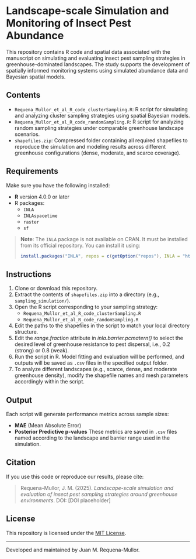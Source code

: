 # Landscape-scale Simulation and Monitoring of Insect Pest Abundance

This repository contains R code and spatial data associated with the manuscript on simulating and evaluating insect pest sampling strategies in greenhouse-dominated landscapes. The study supports the development of spatially informed monitoring systems using simulated abundance data and Bayesian spatial models.

## Contents

- `Requena_Mullor_et_al_R_code_clusterSampling.R`: R script for simulating and analyzing cluster sampling strategies using spatial Bayesian models.
- `Requena_Mullor_et_al_R_code_randomSampling.R`: R script for analyzing random sampling strategies under comparable greenhouse landscape scenarios.
- `shapefiles.zip`: Compressed folder containing all required shapefiles to reproduce the simulation and modeling results across different greenhouse configurations (dense, moderate, and scarce coverage).

## Requirements

Make sure you have the following installed:

- **R** version 4.0.0 or later
- R packages:
  - `INLA`
  - `INLAspacetime`
  - `raster`
  - `sf`

> **Note**: The `INLA` package is not available on CRAN. It must be installed from its official repository. You can install it using:
> ```r
> install.packages("INLA", repos = c(getOption("repos"), INLA = "https://inla.r-inla-download.org/R/stable"), dep = TRUE)
> ```

## Instructions

1. Clone or download this repository.
2. Extract the contents of `shapefiles.zip` into a directory (e.g., `sampling_simulation/`).
3. Open the R script corresponding to your sampling strategy:
   - `Requena_Mullor_et_al_R_code_clusterSampling.R`
   - `Requena_Mullor_et_al_R_code_randomSampling.R`
4. Edit the paths to the shapefiles in the script to match your local directory structure.
5. Edit the *range.fraction* attribute in *inla.barrier.pcmatern()* to select the desired level of greenhouse resistance to pest dispersal, i.e., 0.2 (strong) or 0.8 (weak).
6. Run the script in R. Model fitting and evaluation will be performed, and outputs will be saved as `.csv` files in the specified output folder.
7. To analyze different landscapes (e.g., scarce, dense, and moderate greenhouse density), modify the shapefile names and mesh parameters accordingly within the script.

## Output

Each script will generate performance metrics across sample sizes:
- **MAE** (Mean Absolute Error)
- **Posterior Predictive p-values**
These metrics are saved in `.csv` files named according to the landscape and barrier range used in the simulation.

## Citation

If you use this code or reproduce our results, please cite:

> Requena-Mullor, J. M. (2025). *Landscape-scale simulation and evaluation of insect pest sampling strategies around greenhouse environments*. DOI: [DOI placeholder]

## License

This repository is licensed under the [MIT License](LICENSE).

---

Developed and maintained by Juan M. Requena-Mullor.

